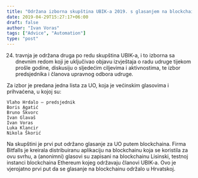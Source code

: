 ```yaml
---
title: "Održana izborna skupština UBIK-a 2019. s glasanjem na blockchainu"
date: 2019-04-29T15:27:17+06:00
draft: false
author: "Ivan Voras"
tags: ["Advice", "Automation"]
type: "post"
---
```


24. travnja je održana druga po redu skupština UBIK-a, i to izborna sa dnevnim redom koji je uključivao objavu izvještaja o radu udruge tijekom prošle godine, diskusiju o sljedećim ciljevima i aktivnostima, te izbor predsjednika i članova upravnog odbora udruge.

Za izbor je predana jedna lista za UO, koja je većinskim glasovima i prihvaćena, u kojoj su:

    Vlaho Hrdalo – predsjednik
    Boris Agatić
    Bruno Škvorc
    Ivan Glavaš
    Ivan Voras
    Luka Klancir
    Nikola Škorić

Na skupštini je prvi put održano glasanje za UO putem blockchaina. Firma Bitfalls je kreirala distribuiranu aplikaciju na blockchainu koja se koristila za ovu svrhu, a (anonimni) glasovi su zapisani na blockchainu Lisinski, testnoj instanci blockchaina Ethereum kojeg održavaju članovi UBIK-a. Ovo je vjerojatno prvi put da se glasanje na blockchainu održalo u Hrvatskoj.
